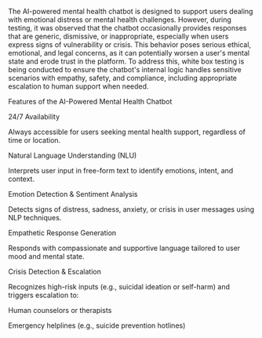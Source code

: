 The AI-powered mental health chatbot is designed to support users dealing with emotional distress or mental health challenges. However, during testing, it was observed that the chatbot occasionally provides responses that are generic, dismissive, or inappropriate, especially when users express signs of vulnerability or crisis. This behavior poses serious ethical, emotional, and legal concerns, as it can potentially worsen a user's mental state and erode trust in the platform. To address this, white box testing is being conducted to ensure the chatbot's internal logic handles sensitive scenarios with empathy, safety, and compliance, including appropriate escalation to human support when needed.

Features of the AI-Powered Mental Health Chatbot

24/7 Availability

Always accessible for users seeking mental health support, regardless of time or location.

Natural Language Understanding (NLU)

Interprets user input in free-form text to identify emotions, intent, and context.

Emotion Detection & Sentiment Analysis

Detects signs of distress, sadness, anxiety, or crisis in user messages using NLP techniques.

Empathetic Response Generation

Responds with compassionate and supportive language tailored to user mood and mental state.

Crisis Detection & Escalation

Recognizes high-risk inputs (e.g., suicidal ideation or self-harm) and triggers escalation to:

Human counselors or therapists

Emergency helplines (e.g., suicide prevention hotlines)

